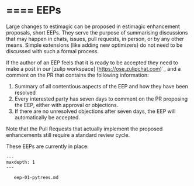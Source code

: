 ====
EEPs
====


Large changes to estimagic can be proposed in estimagic enhancement proposals, short
EEPs. They serve the purpose of summarising discussions
that may happen in chats, issues, pull requests, in person, or by any other means.
Simple extensions (like adding new optimizers) do not need to be discussed with such
a formal process.

If the author of an EEP feels that it is ready to be accepted they need to make a
post in our [zulip workspace] (https://ose.zulipchat.com)`_ and a comment on the PR that
contains the following information:

1. Summary of all contentious aspects of the EEP and how they have been resolved
2. Every interested party has seven days to comment on the PR proposing the EEP,
   either with approval or objections.
3. If there are no unresolved objections after seven days, the EEP will automatically
   be accepted.

Note that the Pull Requests that actually implement the proposed enhancements still
require a standard review cycle.


These EEPs are currently in place:

```{toctree}
---
maxdepth: 1
---

   eep-01-pytrees.md
